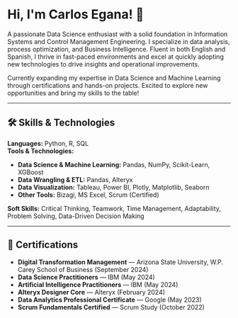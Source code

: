 # Hi, I'm Carlos Egana! 👋

A passionate Data Science enthusiast with a solid foundation in Information Systems and Control Management Engineering. I specialize in data analysis, process optimization, and Business Intelligence. Fluent in both English and Spanish, I thrive in fast-paced environments and excel at quickly adopting new technologies to drive insights and operational improvements.

Currently expanding my expertise in Data Science and Machine Learning through certifications and hands-on projects. Excited to explore new opportunities and bring my skills to the table!

---

## 🛠️ Skills & Technologies

**Languages:** Python, R, SQL  
**Tools & Technologies:**  
- **Data Science & Machine Learning:** Pandas, NumPy, Scikit-Learn, XGBoost  
- **Data Wrangling & ETL:** Pandas, Alteryx  
- **Data Visualization:** Tableau, Power BI, Plotly, Matplotlib, Seaborn  
- **Other Tools:** Bizagi, MS Excel, Scrum (Certified)  

**Soft Skills:** Critical Thinking, Teamwork, Time Management, Adaptability, Problem Solving, Data-Driven Decision Making

---

## 📜 Certifications

- **Digital Transformation Management** — Arizona State University, W.P. Carey School of Business (September 2024)  
- **Data Science Practitioners** — IBM (May 2024)  
- **Artificial Intelligence Practitioners** — IBM (May 2024)  
- **Alteryx Designer Core** — Alteryx (February 2024)  
- **Data Analytics Professional Certificate** — Google (May 2023)  
- **Scrum Fundamentals Certified** — Scrum Study (October 2022)

